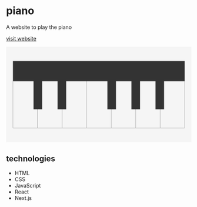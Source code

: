 # piano

A website to play the piano

[visit website](https://piano1.vercel.app/)

![piano](https://github.com/colorlessenergy/piano/blob/main/README.png "piano")

## technologies

* HTML
* CSS
* JavaScript
* React 
* Next.js
